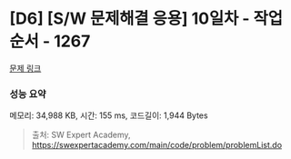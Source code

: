 # [D6] [S/W 문제해결 응용] 10일차 - 작업순서 - 1267 

[문제 링크](https://swexpertacademy.com/main/code/problem/problemDetail.do?contestProbId=AV18TrIqIwUCFAZN) 

### 성능 요약

메모리: 34,988 KB, 시간: 155 ms, 코드길이: 1,944 Bytes



> 출처: SW Expert Academy, https://swexpertacademy.com/main/code/problem/problemList.do